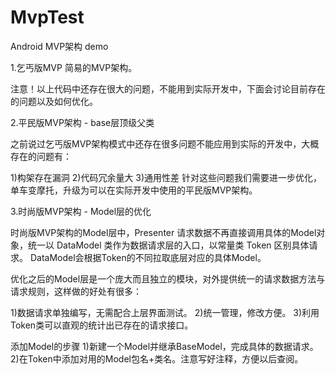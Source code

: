 # MvpTest
Android MVP架构 demo

1.乞丐版MVP 
简易的MVP架构。

注意！以上代码中还存在很大的问题，不能用到实际开发中，下面会讨论目前存在的问题以及如何优化。


2.平民版MVP架构 - base层顶级父类

之前说过乞丐版MVP架构模式中还存在很多问题不能应用到实际的开发中，大概存在的问题有：

1)构架存在漏洞
2)代码冗余量大
3)通用性差
针对这些问题我们需要进一步优化，单车变摩托，升级为可以在实际开发中使用的平民版MVP架构。


3.时尚版MVP架构 - Model层的优化

时尚版MVP架构的Model层中，Presenter 请求数据不再直接调用具体的Model对象，统一以 DataModel 类作为数据请求层的入口，以常量类 Token 区别具体请求。 DataModel会根据Token的不同拉取底层对应的具体Model。

优化之后的Model层是一个庞大而且独立的模块，对外提供统一的请求数据方法与请求规则，这样做的好处有很多：

1)数据请求单独编写，无需配合上层界面测试。
2)统一管理，修改方便。
3)利用Token类可以直观的统计出已存在的请求接口。


添加Model的步骤
1)新建一个Model并继承BaseModel，完成具体的数据请求。
2)在Token中添加对用的Model包名+类名。注意写好注释，方便以后查阅。







